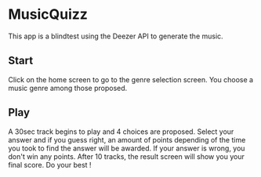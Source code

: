 # MusicQuizz

This app is a blindtest using the Deezer API to generate the music.

## Start

Click on the home screen to go to the genre selection screen. You choose a music genre among those proposed.

## Play

A 30sec track begins to play and 4 choices are proposed. Select your answer and if you guess right, an amount of points depending of the time you took to find the answer will be awarded. If your answer is wrong, you don't win any points.
After 10 tracks, the result screen will show you your final score.
Do your best ! 

